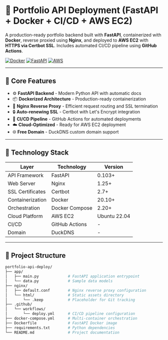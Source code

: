 # 🚀 Portfolio API Deployment (FastAPI + Docker + CI/CD + AWS EC2)

A production-ready portfolio backend built with **FastAPI**, containerized with **Docker**, reverse proxied using **Nginx**, and deployed to **AWS EC2** with **HTTPS via Certbot SSL**. Includes automated CI/CD pipeline using **GitHub Actions**.

[![Docker](https://img.shields.io/badge/Docker-20.10%2B-blue?logo=docker)](https://docker.com)
[![FastAPI](https://img.shields.io/badge/FastAPI-0.103%2B-green?logo=fastapi)](https://fastapi.tiangolo.com)
[![AWS](https://img.shields.io/badge/AWS-EC2-orange?logo=amazon-aws)](https://aws.amazon.com)

---

## 📌 Core Features

- ⚙️ **FastAPI Backend** - Modern Python API with automatic docs
- 📦 **Dockerized Architecture** - Production-ready containerization
- 🔁 **Nginx Reverse Proxy** - Efficient request routing and SSL termination
- 🔒 **Auto-renewing SSL** - Certbot with Let's Encrypt integration
- 🔄 **CI/CD Pipeline** - GitHub Actions for automated deployments
- ☁️ **Cloud-Optimized** - Ready for AWS EC2 deployment
- 🌐 **Free Domain** - DuckDNS custom domain support

---

## 🧱 Technology Stack

| Layer            | Technology               | Version       |
|------------------|--------------------------|---------------|
| API Framework    | FastAPI                  | 0.103+        |
| Web Server       | Nginx                    | 1.25+         |
| SSL Certificates | Certbot                  | 2.7+          |
| Containerization | Docker                   | 20.10+        |
| Orchestration    | Docker Compose           | 2.20+         |
| Cloud Platform   | AWS EC2                  | Ubuntu 22.04  |
| CI/CD            | GitHub Actions           | -             |
| Domain           | DuckDNS                  | -             |

---

## 📂 Project Structure

```bash
portfolio-api-deploy/
├── app/
│   ├── main.py             # FastAPI application entrypoint
│   └── data.py             # Sample data models
├── nginx/
│   ├── default.conf        # Nginx reverse proxy configuration
│   └── html/               # Static assets directory
│       └── .keep           # Placeholder for Git tracking
├── .github/
│   └── workflows/
│       └── deploy.yml      # CI/CD pipeline configuration
├── docker-compose.yml      # Multi-container orchestration
├── Dockerfile              # FastAPI Docker image
├── requirements.txt        # Python dependencies
└── README.md               # Project documentation
